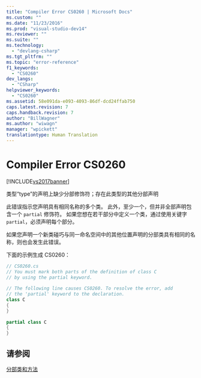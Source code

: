 ```yaml
---
title: "Compiler Error CS0260 | Microsoft Docs"
ms.custom: ""
ms.date: "11/23/2016"
ms.prod: "visual-studio-dev14"
ms.reviewer: ""
ms.suite: ""
ms.technology: 
  - "devlang-csharp"
ms.tgt_pltfrm: ""
ms.topic: "error-reference"
f1_keywords: 
  - "CS0260"
dev_langs: 
  - "CSharp"
helpviewer_keywords: 
  - "CS0260"
ms.assetid: 58e091da-e093-4093-86df-dcd24ffab750
caps.latest.revision: 7
caps.handback.revision: 7
author: "BillWagner"
ms.author: "wiwagn"
manager: "wpickett"
translationtype: Human Translation
---
```

# Compiler Error CS0260
[!INCLUDE[vs2017banner](../../../csharp/includes/vs2017banner.md)]

类型“type”的声明上缺少分部修饰符；存在此类型的其他分部声明  
  
 此错误指示您声明具有相同名称的多个类。  此外，至少一个，但并非全部声明包含一个 `partial` 修饰符。  如果您想在若干部分中定义一个类，通过使用关键字 `partial`，必须声明每个部分。  
  
 如果您声明一个新类碰巧与同一命名空间中的其他位置声明的分部类具有相同的名称，则也会发生此错误。  
  
 下面的示例生成 CS0260：  
  
```c#  
// CS0260.cs  
// You must mark both parts of the definition of class C   
// by using the partial keyword.  
  
// The following line causes CS0260. To resolve the error, add  
// the 'partial' keyword to the declaration.  
class C    
{  
}  
  
partial class C  
{  
}  
```  
  
## 请参阅  
 [分部类和方法](../../../csharp/programming-guide/classes-and-structs/partial-classes-and-methods.md)